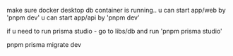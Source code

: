 make sure docker desktop db container is running..
u can start app/web by 'pnpm dev'
u can start app/api by 'pnpm dev'

if u need to run prisma studio - go to libs/db and run 'pnpm prisma studio'

pnpm prisma migrate dev 